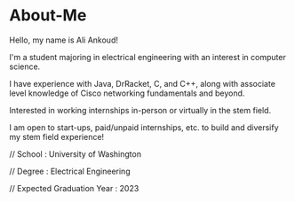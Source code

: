 # About-Me

Hello, my name is Ali Ankoud!

I'm a student majoring in electrical engineering with an interest in computer science.

I have experience with Java, DrRacket, C, and C++, along with associate level knowledge of Cisco networking fundamentals and beyond.

Interested in working internships in-person or virtually in the stem field.

I am open to start-ups, paid/unpaid internships, etc. to build and diversify my stem field experience!

// School : University of Washington

// Degree : Electrical Engineering

// Expected Graduation Year : 2023


